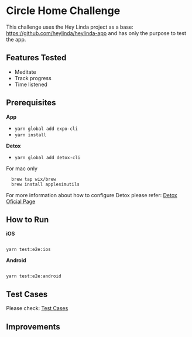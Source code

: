 # Circle Home Challenge

This challenge uses the Hey Linda project as a base: https://github.com/heylinda/heylinda-app and has only the purpose to test the app.

## Features Tested

- Meditate
- Track progress
- Time listened

## Prerequisites

**App**

- `yarn global add expo-cli`
- `yarn install`

**Detox**

- `yarn global add detox-cli`

For mac only

```
  brew tap wix/brew
  brew install applesimutils
```

For more information about how to configure Detox please refer: [Detox Oficial Page](https://wix.github.io/Detox/docs/introduction/getting-started)

## How to Run

**iOS**

```

yarn test:e2e:ios

```

**Android**

```

yarn test:e2e:android

```

## Test Cases

Please check: [Test Cases](test-cases/doc.md)

## Improvements

```

```
